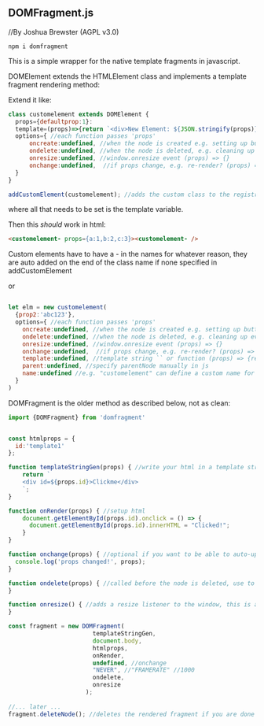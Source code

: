 ## DOMFragment.js
//By Joshua Brewster (AGPL v3.0)


`npm i domfragment`


This is a simple wrapper for the native template fragments in javascript.

DOMElement extends the HTMLElement class and implements a template fragment rendering method:


Extend it like:
```js
class customelement extends DOMElement { 
  props={defaultprop:1}:
  template=(props)=>{return `<div>New Element: ${JSON.stringify(props)}</div>`} 
  options={ //each function passes 'props'        
      oncreate:undefined, //when the node is created e.g. setting up buttons (props) => {}
      ondelete:undefined, //when the node is deleted, e.g. cleaning up events (props) => {}
      onresize:undefined, //window.onresize event (props) => {}
      onchange:undefined,  //if props change, e.g. re-render? (props) => {}
  }
}

addCustomElement(customelement); //adds the custom class to the registry before instantiating the new element
```
 
where all that needs to be set is the template variable.

Then this *should* work in html:

```html
<customelement- props={a:1,b:2,c:3}><customelement- /> 
```

Custom elements have to have a - in the names for whatever reason, they are auto added on the end of the class name if none specified in addCustomElement

or

```js

let elm = new customelement(
  {prop2:'abc123'},
  options={ //each function passes 'props'        
    oncreate:undefined, //when the node is created e.g. setting up buttons (props) => {}
    ondelete:undefined, //when the node is deleted, e.g. cleaning up events (props) => {}
    onresize:undefined, //window.onresize event (props) => {}
    onchange:undefined,  //if props change, e.g. re-render? (props) => {}
    template:undefined, //template string `` or function (props) => {return `e.g. ${props}`;}
    parent:undefined, //specify parentNode manually in js
    name:undefined //e.g. "customelement" can define a custom name for the element here instead of using the class name. Removes need to extend the class
  }
)

```


DOMFragment is the older method as described below, not as clean:


```js
import {DOMFragment} from 'domfragment'


const htmlprops = {
  id:'template1'
};

function templateStringGen(props) { //write your html in a template string
    return `
    <div id=${props.id}>Clickme</div>
    `;
}

function onRender(props) { //setup html
    document.getElementById(props.id).onclick = () => { 
      document.getElementById(props.id).innerHTML = "Clicked!"; 
    }
}

function onchange(props) { //optional if you want to be able to auto-update the html with changes to the properties, not recommended if you only want to update single divs
  console.log('props changed!', props);
}

function ondelete(props) { //called before the node is deleted, use to clean up animation loops and event listeners
}

function onresize() { //adds a resize listener to the window, this is automatically cleaned up when you delete the node.
}

const fragment = new DOMFragment(
                        templateStringGen,
                        document.body,
                        htmlprops,
                        onRender,
                        undefined, //onchange
                        "NEVER", //"FRAMERATE" //1000
                        ondelete,
                        onresize
                      ); 
                      
//... later ...
fragment.deleteNode(); //deletes the rendered fragment if you are done with it.


```
